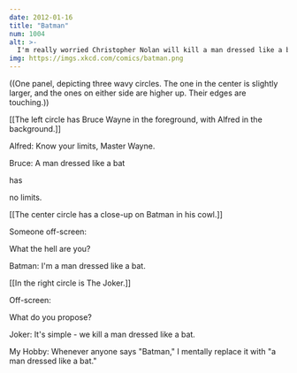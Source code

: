 ```yaml
---
date: 2012-01-16
title: "Batman"
num: 1004
alt: >-
  I'm really worried Christopher Nolan will kill a man dressed like a bat in his next movie. (The man will be dressed like a bat, I mean. Christopher Nolan won't be, probably.)
img: https://imgs.xkcd.com/comics/batman.png
---
```

((One panel, depicting three wavy circles. The one in the center is slightly larger, and the ones on either side are higher up. Their edges are touching.))

[[The left circle has Bruce Wayne in the foreground, with Alfred in the background.]]

Alfred: Know your limits, Master Wayne.

Bruce: A man dressed like a bat 

has

 no limits.

[[The center circle has a close-up on Batman in his cowl.]]

Someone off-screen: 

What the hell are you?

Batman: I'm a man dressed like a bat.

[[In the right circle is The Joker.]]

Off-screen: 

What do you propose?

Joker: It's simple - we kill a man dressed like a bat.

My Hobby: Whenever anyone says "Batman," I mentally replace it with "a man dressed like a bat."

